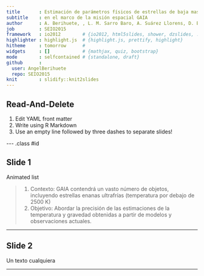 ```yaml
---
title       : Estimación de parámetros físicos de estrellas de baja masa
subtitle    : en el marco de la misión espacial GAIA
author      : A. Berihuete, , L. M. Sarro Baro, A. Suárez Llorens, D. Barrado Navascués, C. Carrión, M. Sánchez Sánchez
job         : SEIO2015
framework   : io2012        # {io2012, html5slides, shower, dzslides, ...}
highlighter : highlight.js  # {highlight.js, prettify, highlight}
hitheme     : tomorrow      # 
widgets     : []            # {mathjax, quiz, bootstrap}
mode        : selfcontained # {standalone, draft}
github      :
  user: AngelBerihuete
  repo: SEIO2015
knit        : slidify::knit2slides
---
```


## Read-And-Delete

1. Edit YAML front matter
2. Write using R Markdown
3. Use an empty line followed by three dashes to separate slides!

--- .class #id 

## Slide 1

Animated list

> 1. Contexto: GAIA contendrá un vasto número de objetos, incluyendo
estrellas enanas ultrafrías (temperatura por debajo de 2500 K)
> 2. Objetivo: Abordar la precisión de las estimaciones de la temperatura
y gravedad obtenidas a partir de modelos y observaciones actuales.

---

## Slide 2

Un texto cualquiera

---



